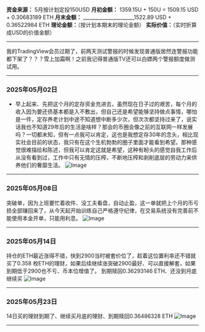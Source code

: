 **资金来源：** 5月按计划定投150USD
**月初金额：** 1359.15U + 150U = 1509.15 USD + 0.30683189 ETH
**月末金额：** _____________________1522.89 USD + 0.36522984 ETH 
**理论金额：**（按计划本期末的理论金额）
**实际价值：**（实时折算成USD的价值金额）

---
我的TradingView会员过期了，前两天测试警报的时候发现普通版居然连警报功能都下架了？？？雪上加霜啊！之前我记得普通版TV还可以白嫖两个警报额度做测试用。

---

### 2025年05月02日

- 早上起来、先把这个月的定存资金充进去，虽然现在日子过的艰苦，每个月的收入因为要还债基本都是入不敷出，但自己还是希望能够坚持做点事情，哪怕是一件，定存养老计划中途不知道想中断多少次，但次次都坚持过来了，说实话我也不知道29年后的生活是啥样？那会的币圈会像之前的互联网一样发展吗？一切都未知，但有一点我可以肯定，这也是我想定存30年的念头，相比现实社会目前的状态，我只有在这个生机勃勃的圈子里面才能看到希望。那种感觉很难描绘和陈述，但我可以肯定这就是希望，这种有盼头的感觉自我工作后从没有看到过，工作中只有无情的压榨，不断地压榨和剥削底层的劳动力来供养他们的奢靡生活。
![Image](https://github.com/user-attachments/assets/edf76ed4-2c92-411c-b1d8-f3ccd8576aa1)

---

### 2025年05月08日

突破单，因为上班要忙着收件、没工夫看盘，自动止盈，这一单就把上个月的币亏损全部赚回来了，从今天起开始训练自己严格遵守纪律，在交易系统没有完善前不能使用本金开单，只能用利息。
![Image](https://github.com/user-attachments/assets/6df377cb-9033-477e-95dc-c3f915910c0d)

---

### 2025年05月14日

持仓的ETH最近涨得不错，快到2900当时被套价位了，趁着这位置利率还不错就买了0.358 枚ETH的理财，如果后续继续涨突破2900最好、可以直接解套，如果到期低于2900也不亏、币本位增值了。
到期赎回0.36293146 ETH、还没到月底继续买
![Image](https://github.com/user-attachments/assets/dd16f824-29a5-44e6-afaa-88cf39712a37)

---

### 2025年05月23日

14日买的理财到期了、继续买月底的理财、到期赎回0.36486328 ETH
![Image](https://github.com/user-attachments/assets/d5ddc105-54ae-4f15-b405-a1d0ada12d68)

---